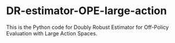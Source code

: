 # DR-estimator-OPE-large-action

This is the Python code for Doubly Robust Estimator for Off-Policy Evaluation with Large Action Spaces.
